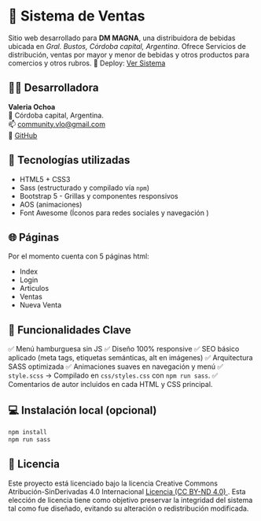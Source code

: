 # 💼 Sistema de Ventas

Sitio web desarrollado para **DM MAGNA**, una distribuidora de bebidas ubicada en *Gral. Bustos, Córdoba capital, Argentina*. Ofrece Servicios de distribución, ventas por mayor y menor de bebidas y otros productos para comercios y otros rubros.
🔗 Deploy: [Ver Sistema](https://sistema-de-ventas-two.vercel.app/index.html)

## 👩‍💻 Desarrolladora

**Valeria Ochoa**  
📍 Córdoba capital, Argentina.  
📫 community.vlo@gmail.com  
🔗 [GitHub](https://github.com/vlo-dev/Sistema-de-ventas)

## 🧩 Tecnologías utilizadas
- HTML5 + CSS3
- Sass (estructurado y compilado vía `npm`)
- Bootstrap 5 - Grillas y componentes responsivos
- AOS (animaciones)
- Font Awesome (Íconos para redes sociales y navegación )

## 🌐 Páginas
Por el momento cuenta con 5 páginas html:
- Index
- Login
- Articulos
- Ventas
- Nueva Venta

## 🚀 Funcionalidades Clave 
✅ Menú hamburguesa sin JS 
✅ Diseño 100% responsive 
✅ SEO básico aplicado (meta tags, etiquetas semánticas, alt en imágenes) 
✅ Arquitectura SASS optimizada 
✅ Animaciones suaves en navegación y menú
✅ `style.scss` → Compilado en `css/styles.css` con `npm run sass`.
✅ Comentarios de autor incluidos en cada HTML y CSS principal.

## 💻 Instalación local (opcional)

```bash
npm install
npm run sass
```
## 🔖 Licencia

Este proyecto está licenciado bajo la licencia Creative Commons Atribución-SinDerivadas 4.0 Internacional [Licencia (CC BY-ND 4.0) ](./LICENSE.txt).
Esta elección de licencia tiene como objetivo preservar la integridad del sistema tal como fue diseñado, evitando su alteración o redistribución modificada.